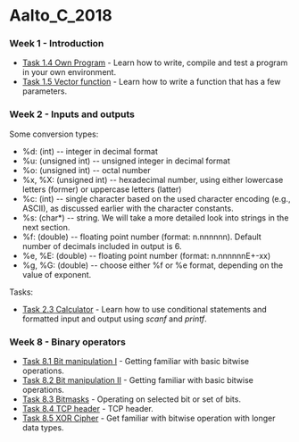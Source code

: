 # Aalto_C_2018
### Week 1 - Introduction
* [Task 1.4 Own Program](Task1_4_Own_Program/README.md) - Learn how to write, compile and test a program in your own environment.
* [Task 1.5 Vector function](Task1_5_Vector_Function/README.md) - Learn how to write a function that has a few parameters.

### Week 2 - Inputs and outputs
Some conversion types:

* %d: (int) -- integer in decimal format
* %u: (unsigned int) -- unsigned integer in decimal format
* %o: (unsigned int) -- octal number
* %x, %X: (unsigned int) -- hexadecimal number, using either lowercase letters (former) or uppercase letters (latter)
* %c: (int) -- single character based on the used character encoding (e.g., ASCII), as discussed earlier with the character constants.
* %s: (char*) -- string. We will take a more detailed look into strings in the next section.
* %f: (double) -- floating point number (format: n.nnnnnn). Default number of decimals included in output is 6.
* %e, %E: (double) -- floating point number (format: n.nnnnnnE+-xx)
* %g, %G: (double) -- choose either %f or %e format, depending on the value of exponent.

Tasks:
* [Task 2.3 Calculator](Task2_3_Calculator/README.md) - Learn how to use conditional statements and formatted input and output using *scanf* and *printf*.

### Week 8 - Binary operators
* [Task 8.1 Bit manipulation I](Task8_1_Bitwise/README.md) - Getting familiar with basic bitwise operations.
* [Task 8.2 Bit manipulation II](Task8_2_Bitmanipulation/README.md) - Getting familiar with basic bitwise operations.
* [Task 8.3 Bitmasks](Task8_3_Bitmasks/README.md) - Operating on selected bit or set of bits.
* [Task 8.4 TCP header](Task8_4_TCP_Header/README.md) - TCP header.
* [Task 8.5 XOR Cipher](Task8_5_XOR_Cipher/README.md) - Get familiar with bitwise operation with longer data types.
